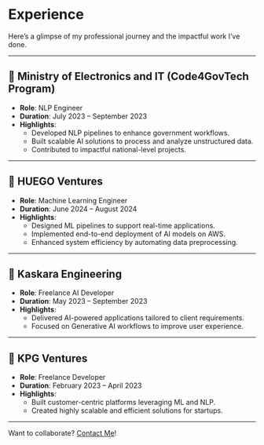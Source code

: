 

# Experience  

Here’s a glimpse of my professional journey and the impactful work I’ve done.

---

## 🏢 Ministry of Electronics and IT (Code4GovTech Program)  
- **Role**: NLP Engineer  
- **Duration**: July 2023 – September 2023  
- **Highlights**:  
  - Developed NLP pipelines to enhance government workflows.  
  - Built scalable AI solutions to process and analyze unstructured data.  
  - Contributed to impactful national-level projects.

---

## 🏢 HUEGO Ventures  
- **Role**: Machine Learning Engineer  
- **Duration**: June 2024 – August 2024  
- **Highlights**:  
  - Designed ML pipelines to support real-time applications.  
  - Implemented end-to-end deployment of AI models on AWS.  
  - Enhanced system efficiency by automating data preprocessing.

---

## 🏢 Kaskara Engineering  
- **Role**: Freelance AI Developer  
- **Duration**: May 2023 – September 2023  
- **Highlights**:  
  - Delivered AI-powered applications tailored to client requirements.  
  - Focused on Generative AI workflows to improve user experience.  

---

## 🏢 KPG Ventures  
- **Role**: Freelance Developer  
- **Duration**: February 2023 – April 2023  
- **Highlights**:  
  - Built customer-centric platforms leveraging ML and NLP.  
  - Created highly scalable and efficient solutions for startups.

---

Want to collaborate? [Contact Me](mailto:divyanshbro7@gmail.com)!
